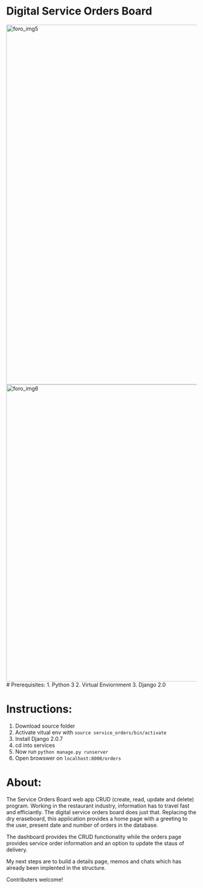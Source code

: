 # Digital Service Orders Board
<img width="951" alt="foro_img5" src="https://user-images.githubusercontent.com/26306948/56369871-2f835380-61c8-11e9-9251-989e272c4947.png">
<img width="785" alt="foro_img6" src="https://user-images.githubusercontent.com/26306948/56369872-2f835380-61c8-11e9-9333-2cc302a58d9a.png">
# Prerequisites:
1. Python 3
2. Virtual Enviornment
3. Django 2.0


# Instructions:
1. Download source folder
2. Activate vitual env with `source service_orders/bin/activate`
3. Install Django 2.0.7
4. cd into services
5. Now run `python manage.py runserver`
6. Open browswer on `localhost:8000/orders`

# About:

   The Service Orders Board web app CRUD (create, read, update and delete) program. 
Working in the restaurant industry, information has to travel fast and efficiantly.
The digital service orders board does just that. Replacing the dry eraseboard, this 
application provides a home page with a greeting to the user, present date and number 
of orders in the database. 

   The dashboard provides the CRUD functionality while the orders page provides service order
information and an option to update the staus of delivery.

   My next steps are to build a  details page, memos and chats which has already been implented in the structure.

Contributers welcome!

    


